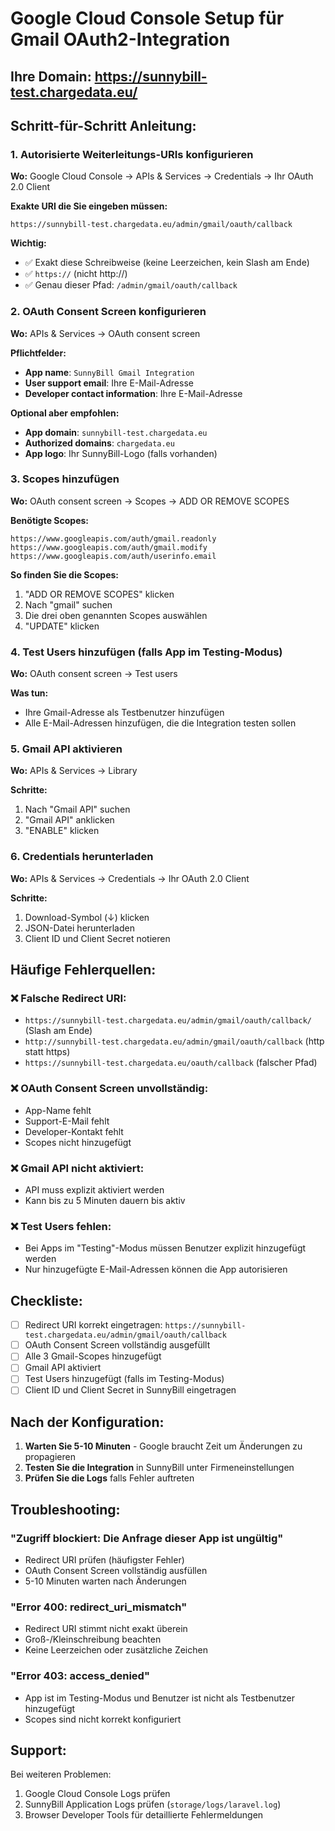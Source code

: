 # Google Cloud Console Setup für Gmail OAuth2-Integration

## Ihre Domain: https://sunnybill-test.chargedata.eu/

## Schritt-für-Schritt Anleitung:

### 1. Autorisierte Weiterleitungs-URIs konfigurieren

**Wo:** Google Cloud Console → APIs & Services → Credentials → Ihr OAuth 2.0 Client

**Exakte URI die Sie eingeben müssen:**
```
https://sunnybill-test.chargedata.eu/admin/gmail/oauth/callback
```

**Wichtig:**
- ✅ Exakt diese Schreibweise (keine Leerzeichen, kein Slash am Ende)
- ✅ `https://` (nicht http://)
- ✅ Genau dieser Pfad: `/admin/gmail/oauth/callback`

### 2. OAuth Consent Screen konfigurieren

**Wo:** APIs & Services → OAuth consent screen

**Pflichtfelder:**
- **App name**: `SunnyBill Gmail Integration`
- **User support email**: Ihre E-Mail-Adresse
- **Developer contact information**: Ihre E-Mail-Adresse

**Optional aber empfohlen:**
- **App domain**: `sunnybill-test.chargedata.eu`
- **Authorized domains**: `chargedata.eu`
- **App logo**: Ihr SunnyBill-Logo (falls vorhanden)

### 3. Scopes hinzufügen

**Wo:** OAuth consent screen → Scopes → ADD OR REMOVE SCOPES

**Benötigte Scopes:**
```
https://www.googleapis.com/auth/gmail.readonly
https://www.googleapis.com/auth/gmail.modify
https://www.googleapis.com/auth/userinfo.email
```

**So finden Sie die Scopes:**
1. "ADD OR REMOVE SCOPES" klicken
2. Nach "gmail" suchen
3. Die drei oben genannten Scopes auswählen
4. "UPDATE" klicken

### 4. Test Users hinzufügen (falls App im Testing-Modus)

**Wo:** OAuth consent screen → Test users

**Was tun:**
- Ihre Gmail-Adresse als Testbenutzer hinzufügen
- Alle E-Mail-Adressen hinzufügen, die die Integration testen sollen

### 5. Gmail API aktivieren

**Wo:** APIs & Services → Library

**Schritte:**
1. Nach "Gmail API" suchen
2. "Gmail API" anklicken
3. "ENABLE" klicken

### 6. Credentials herunterladen

**Wo:** APIs & Services → Credentials → Ihr OAuth 2.0 Client

**Schritte:**
1. Download-Symbol (↓) klicken
2. JSON-Datei herunterladen
3. Client ID und Client Secret notieren

## Häufige Fehlerquellen:

### ❌ Falsche Redirect URI:
- `https://sunnybill-test.chargedata.eu/admin/gmail/oauth/callback/` (Slash am Ende)
- `http://sunnybill-test.chargedata.eu/admin/gmail/oauth/callback` (http statt https)
- `https://sunnybill-test.chargedata.eu/oauth/callback` (falscher Pfad)

### ❌ OAuth Consent Screen unvollständig:
- App-Name fehlt
- Support-E-Mail fehlt
- Developer-Kontakt fehlt
- Scopes nicht hinzugefügt

### ❌ Gmail API nicht aktiviert:
- API muss explizit aktiviert werden
- Kann bis zu 5 Minuten dauern bis aktiv

### ❌ Test Users fehlen:
- Bei Apps im "Testing"-Modus müssen Benutzer explizit hinzugefügt werden
- Nur hinzugefügte E-Mail-Adressen können die App autorisieren

## Checkliste:

- [ ] Redirect URI korrekt eingetragen: `https://sunnybill-test.chargedata.eu/admin/gmail/oauth/callback`
- [ ] OAuth Consent Screen vollständig ausgefüllt
- [ ] Alle 3 Gmail-Scopes hinzugefügt
- [ ] Gmail API aktiviert
- [ ] Test Users hinzugefügt (falls im Testing-Modus)
- [ ] Client ID und Client Secret in SunnyBill eingetragen

## Nach der Konfiguration:

1. **Warten Sie 5-10 Minuten** - Google braucht Zeit um Änderungen zu propagieren
2. **Testen Sie die Integration** in SunnyBill unter Firmeneinstellungen
3. **Prüfen Sie die Logs** falls Fehler auftreten

## Troubleshooting:

### "Zugriff blockiert: Die Anfrage dieser App ist ungültig"
- Redirect URI prüfen (häufigster Fehler)
- OAuth Consent Screen vollständig ausfüllen
- 5-10 Minuten warten nach Änderungen

### "Error 400: redirect_uri_mismatch"
- Redirect URI stimmt nicht exakt überein
- Groß-/Kleinschreibung beachten
- Keine Leerzeichen oder zusätzliche Zeichen

### "Error 403: access_denied"
- App ist im Testing-Modus und Benutzer ist nicht als Testbenutzer hinzugefügt
- Scopes sind nicht korrekt konfiguriert

## Support:

Bei weiteren Problemen:
1. Google Cloud Console Logs prüfen
2. SunnyBill Application Logs prüfen (`storage/logs/laravel.log`)
3. Browser Developer Tools für detaillierte Fehlermeldungen
